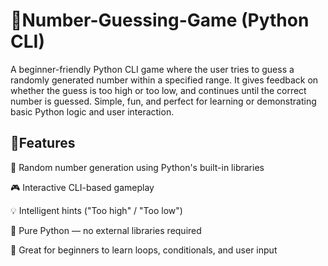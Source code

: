 # 🎯Number-Guessing-Game (Python CLI)

A beginner-friendly Python CLI game where the user tries to guess a randomly generated number within a specified range. It gives feedback on whether the guess is too high or too low, and continues until the correct number is guessed. Simple, fun, and perfect for learning or demonstrating basic Python logic and user interaction.


## 🧠Features


🔢 Random number generation using Python's built-in libraries

🎮 Interactive CLI-based gameplay

💡 Intelligent hints ("Too high" / "Too low")

🐍 Pure Python — no external libraries required

👶 Great for beginners to learn loops, conditionals, and user input
